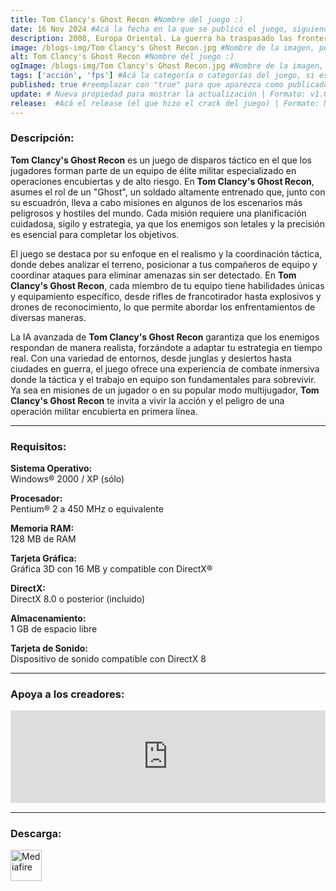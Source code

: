 ```yaml
---
title: Tom Clancy's Ghost Recon #Nombre del juego :)
date: 16 Nov 2024 #Acá la fecha en la que se publicó el juego, siguiendo este formato: Dia "30", Mes "Oct", Año "2024" = como debe quedar: 30 Oct 2024
description: 2008, Europa Oriental. La guerra ha traspasado las fronteras de Rusia y la fe del mundo se balancea en la cuerda floja. Es en este preciso momento cuando se llama a los Ghosts – un hábil grupo de boinas verdes de élite, armados con la más alta tecnología y entrenados para utilizar las armas más mortíferas. #Acá una mini descripción del juego
image: /blogs-img/Tom Clancy's Ghost Recon.jpg #Nombre de la imagen, por lo general es exactamente el mismo nombre que el juego excluyendo lo ":" (Dos puntos)
alt: Tom Clancy's Ghost Recon #Nombre del juego :)
ogImage: /blogs-img/Tom Clancy's Ghost Recon.jpg #Nombre de la imagen, por lo general es exactamente el mismo nombre que el juego excluyendo lo ":" (Dos puntos)
tags: ['acción', 'fps'] #Acá la categoría o categorías del juego, si es más de una se coloca en este formato: ['categoría1', 'categoría2']
published: true #reemplazar con "true" para que aparezca como publicado
update: # Nueva propiedad para mostrar la actualización | Formato: v1.0.0
release:  #Acá el release (el que hizo el crack del juego) | Formato: Nicolhetti
---
```


<!--En VSCode seleccionando una palabra, por ejemplo: "Tom Clancy's Ghost Recon" y apretando Ctrl+F2 se seleccionan todas las palabras iguales-->

### Descripción:
**Tom Clancy's Ghost Recon** es un juego de disparos táctico en el que los jugadores forman parte de un equipo de élite militar especializado en operaciones encubiertas y de alto riesgo. En **Tom Clancy's Ghost Recon**, asumes el rol de un "Ghost", un soldado altamente entrenado que, junto con su escuadrón, lleva a cabo misiones en algunos de los escenarios más peligrosos y hostiles del mundo. Cada misión requiere una planificación cuidadosa, sigilo y estrategia, ya que los enemigos son letales y la precisión es esencial para completar los objetivos.

El juego se destaca por su enfoque en el realismo y la coordinación táctica, donde debes analizar el terreno, posicionar a tus compañeros de equipo y coordinar ataques para eliminar amenazas sin ser detectado. En **Tom Clancy's Ghost Recon**, cada miembro de tu equipo tiene habilidades únicas y equipamiento específico, desde rifles de francotirador hasta explosivos y drones de reconocimiento, lo que permite abordar los enfrentamientos de diversas maneras. 

La IA avanzada de **Tom Clancy's Ghost Recon** garantiza que los enemigos respondan de manera realista, forzándote a adaptar tu estrategia en tiempo real. Con una variedad de entornos, desde junglas y desiertos hasta ciudades en guerra, el juego ofrece una experiencia de combate inmersiva donde la táctica y el trabajo en equipo son fundamentales para sobrevivir. Ya sea en misiones de un jugador o en su popular modo multijugador, **Tom Clancy's Ghost Recon** te invita a vivir la acción y el peligro de una operación militar encubierta en primera línea.
<!--Prompt para Chat-GPT: Hazme una descripción para el juego "Tom Clancy's Ghost Recon" y cada que menciones "Tom Clancy's Ghost Recon" ponlo en negrita -->

---

### Requisitos:
**Sistema Operativo:**  
Windows® 2000 / XP (sólo)

**Procesador:**  
Pentium® 2 a 450 MHz o equivalente

**Memoria RAM:**  
128 MB de RAM

**Tarjeta Gráfica:**  
Gráfica 3D con 16 MB y compatible con DirectX®

**DirectX:**  
DirectX 8.0 o posterior (incluido)

**Almacenamiento:**  
1 GB de espacio libre

**Tarjeta de Sonido:**  
Dispositivo de sonido compatible con DirectX 8

<!--Si falta o sobra un requisito se quita o se agrega manteniendo el mismo formato-->

---

### Apoya a los creadores:
<iframe src="https://store.steampowered.com/widget/15300/" frameborder="0" style="background-color: transparent; width: 100% !important; aspect-ratio: 646 / 190;"></iframe>

<!--Reemplazar los numeros (AppID) del juego (en este caso 2668510) por el numero (AppID) correspondiente con el juego a publicar-->
<!--El AppID se encuentra en la URL del Juego en Steam-->

---

### Descarga:

[<img src="https://gist.github.com/cxmeel/0dbc95191f239b631c3874f4ccf114e2/raw/download.svg" alt="Mediafire" height="50" />](https://www.mediafire.com/file/epujpuex678hpwo/Tom+Clancys+Ghost+Recon.zip/file)

<!-- # se debe reemplazar por el link de descarga-->

<!--NOMBRE-DEL-SERVICIO se debe reemplazar por el servicio donde está subido el juego-->